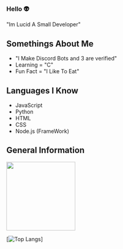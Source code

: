 ### Hello 👽

"Im Lucid A Small Developer"

## **Somethings About Me**

- "I Make Discord Bots and 3 are verified"
- Learning = "C"
- Fun Fact = "I Like To Eat"

## **Languages I Know**
- JavaScript
- Python
- HTML
- CSS
- Node.js
(FrameWork)

## General Information
<img height="180em" src="https://github-readme-stats.vercel.app/api?username=Lucidium123&show_icons=true&theme=dracula&hide_border=true&count_private=true&include_all_commits=true" />


[![Top Langs](https://github-readme-stats.vercel.app/api/top-langs/?username=Lucidium123&layout=compact)]
